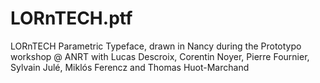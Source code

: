 # LORnTECH.ptf
LORnTECH Parametric Typeface, drawn in Nancy during the Prototypo workshop @ ANRT with Lucas Descroix, Corentin Noyer, Pierre Fournier, Sylvain Julé, Miklós Ferencz and Thomas Huot-Marchand
